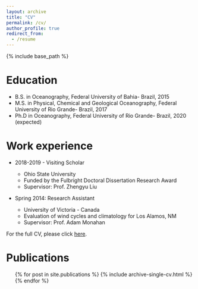 ```yaml
---
layout: archive
title: "CV"
permalink: /cv/
author_profile: true
redirect_from:
  - /resume
---
```


{% include base_path %}

Education
======
* B.S. in Oceanography, Federal University of Bahia- Brazil, 2015
* M.S. in Physical, Chemical and Geological Oceanography, Federal University of Rio Grande- Brazil, 2017
* Ph.D in Oceanography, Federal University of Rio Grande- Brazil, 2020 (expected)

Work experience
======
* 2018-2019 - Visiting Scholar
  * Ohio State University
  * Funded by the Fulbright Doctoral Dissertation Research Award
  * Supervisor: Prof. Zhengyu Liu

* Spring 2014: Research Assistant
  * University of Victoria  - Canada
  * Evaluation of wind cycles and climatology for Los Alamos, NM
  * Supervisor: Prof. Adam Monahan
  
For the full CV, please click [here](/files/CV_AguiarFilho.pdf).

Publications
======
  <ul>{% for post in site.publications %}
    {% include archive-single-cv.html %}
  {% endfor %}</ul>
  

